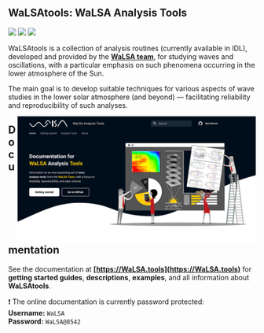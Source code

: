 ## WaLSAtools: WaLSA Analysis Tools

<p align="left">
    <a href="#"><img src="https://img.shields.io/badge/WaLSAtools-v1.0-bd1a1f"></a> 
    <a href="https://walsa.team" title="" target="_blank"><img src="https://img.shields.io/badge/copyright-WaLSA%20Team-000d1a"></a>
    <a href="#"><img src="https://img.shields.io/badge/license-MIT-yellow.svg"></a>
</p>

WaLSAtools is a collection of analysis routines (currently available in IDL), developed and provided by the [**WaLSA team**](https://WaLSA.team), for studying waves and oscillations, with a particular emphasis on such phenomena occurring in the lower atmosphere of the Sun.

The main goal is to develop suitable techniques for various aspects of wave studies in the lower solar atmosphere (and beyond) — facilitating reliability and reproducibility of such analyses.

<a href="https://WaLSA.tools" target="_blank"><img align="right" src="docs/assets/screenshots/WaLSAtool_documentation_screenshot.jpg" alt="" width="485" height="auto" /></a>

## Documentation

See the documentation at **[https://WaLSA.tools](https://WaLSA.tools)** for **getting started guides**, **descriptions**, **examples**, and all information about **WaLSAtools**.

:exclamation: The online documentation is currently password protected:<br/>
**Username:** `WaLSA`<br/>
**Password:** `WaLSA@8542`
